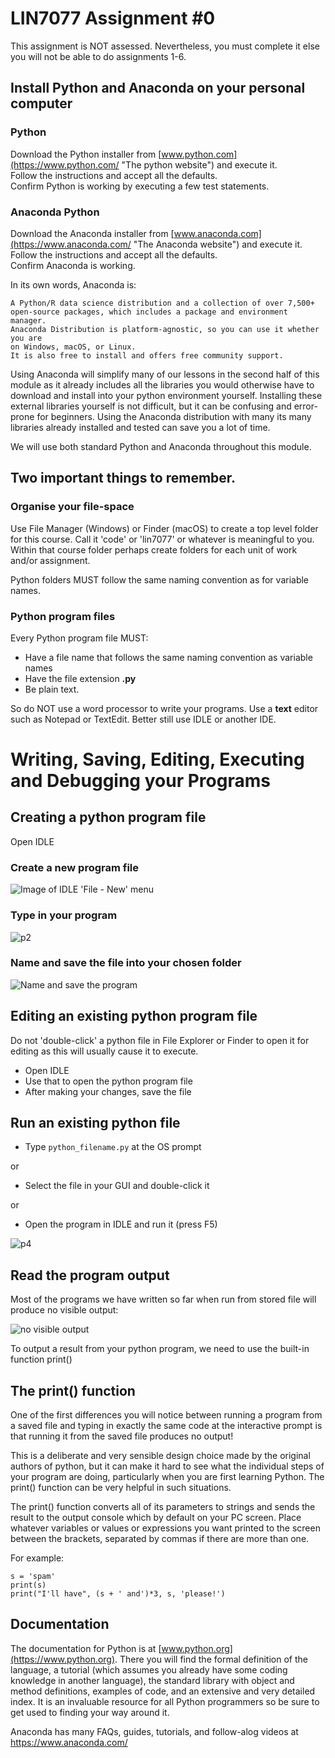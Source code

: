 # LIN7077 Assignment #0

This assignment is NOT assessed.
Nevertheless, you must complete it else you will not be able to do
assignments 1-6.

## Install Python and Anaconda on your personal computer

### Python

Download the Python installer
from [www.python.com](https://www.python.com/ "The python website")
and execute it.\
Follow the instructions and accept all the defaults.\
Confirm Python is working by executing a few test statements.

### Anaconda Python

Download the Anaconda installer
from [www.anaconda.com](https://www.anaconda.com/ "The Anaconda
website") and execute it.\
Follow the instructions and accept all the defaults.\
Confirm Anaconda is working.

In its own words, Anaconda is:

```
A Python/R data science distribution and a collection of over 7,500+ 
open-source packages, which includes a package and environment manager. 
Anaconda Distribution is platform-agnostic, so you can use it whether you are
on Windows, macOS, or Linux.
It is also free to install and offers free community support.
```

Using Anaconda will simplify many of our lessons in the second half of this
module as it already includes all the libraries you would otherwise have to 
download and install into your python environment yourself.
Installing these external libraries yourself is not difficult, 
but it can be confusing and error-prone for beginners.
Using the Anaconda distribution with many its many libraries already installed
and tested can save you a lot of time.

We will use both standard Python and Anaconda throughout this module.

## Two important things to remember.

### Organise your file-space

Use File Manager (Windows) or Finder (macOS) to create a top level folder for
this course.
Call it 'code' or 'lin7077' or whatever is meaningful to you.
Within that course folder perhaps create folders for each unit of work and/or
assignment.

Python folders MUST follow the same naming convention as for variable names.

### Python program files

Every Python program file MUST:

* Have a file name that follows the same naming convention as variable names
* Have the file extension **.py**
* Be plain text.

So do NOT use a word processor to write your programs. Use a **text** editor
such as Notepad or TextEdit. Better still
use IDLE or another IDE.

# Writing, Saving, Editing, Executing and Debugging your Programs

## Creating a python program file

Open IDLE

### Create a new program file

<img alt="Image of IDLE 'File - New' menu" src="images/Picture1.png" title="Create new file in IDLE"/>

### Type in your program

<img alt="p2" src="images/Picture2.png"/>

### Name and save the file into your chosen folder

<img alt="Name and save the program" src="images/Picture3.png"/>

## Editing an existing python program file

Do not 'double-click' a python file in File Explorer or Finder to open it for
editing as this will usually cause it to
execute.

* Open IDLE
* Use that to open the python program file
* After making your changes, save the file

## Run an existing python file

* Type `python_filename.py` at the OS prompt

or

* Select the file in your GUI and double-click it

or

* Open the program in IDLE and run it (press F5)

<img alt="p4" src="images/Picture4.png"/>

## Read the program output

Most of the programs we have written so far when run from stored file will
produce no visible output:

<img alt="no visible output" src="images/Picture5.png"/>

To output a result from your python program, we need to use the built-in
function print()

## The print() function

One of the first differences you will notice between running a program from a
saved file and typing in exactly
the same code at the interactive prompt is that running it from the saved file
produces no output!

This is a deliberate and very sensible design choice made by the original
authors of python, but it can make it hard
to see what the individual steps of your program are doing, particularly when
you are first learning Python.
The print() function can be very helpful in such situations.

The print() function converts all of its parameters to strings and sends the
result to the output console which by
default on your PC screen.
Place whatever variables or values or expressions you want printed to the screen
between the brackets, separated by
commas if there are more than one.

For example:

```
s = 'spam'
print(s)
print("I'll have", (s + ' and')*3, s, 'please!')
```

## Documentation

The documentation for Python is at [www.python.org](https://www.python.org).
There you will find the formal definition
of the language, a tutorial (which assumes you already have some coding
knowledge in another language),
the standard library with object and method definitions, examples of code, and
an extensive and very detailed index.
It is an invaluable resource for all Python programmers so be sure to get used
to finding your way around it.

Anaconda has many FAQs, guides, tutorials, and follow-alog videos
at https://www.anaconda.com/





